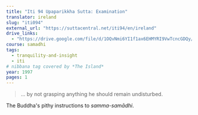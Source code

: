 ```yaml
---
title: "Iti 94 Upaparikkha Sutta: Examination"
translator: ireland
slug: "iti094"
external_url: "https://suttacentral.net/iti94/en/ireland"
drive_links:
  - "https://drive.google.com/file/d/1OQvNmi6YI1f1ax6EHMYRI9VwTcncGDQy/view?usp=drivesdk"
course: samadhi
tags:
  - tranquility-and-insight
  - iti
# nibbana tag covered by *The Island*
year: 1997
pages: 1
---
```


> ... by not grasping anything he should remain undisturbed.

The Buddha's pithy instructions to *samma-samādhi*.

